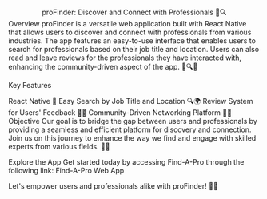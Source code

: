 <div align="center">
proFinder: Discover and Connect with Professionals 📱🔍
</div>
Overview
proFinder is a versatile web application built with React Native that allows users to discover and connect with professionals from various industries. The app features an easy-to-use interface that enables users to search for professionals based on their job title and location. Users can also read and leave reviews for the professionals they have interacted with, enhancing the community-driven aspect of the app. 📱🔍👥

Key Features

React Native 🚀
Easy Search by Job Title and Location 🔍🌍
Review System for Users' Feedback 📝🌟
Community-Driven Networking Platform 👥🌐
Objective
Our goal is to bridge the gap between users and professionals by providing a seamless and efficient platform for discovery and connection. Join us on this journey to enhance the way we find and engage with skilled experts from various fields. 🤝🌈

Explore the App
Get started today by accessing Find-A-Pro through the following link: Find-A-Pro Web App

Let's empower users and professionals alike with proFinder! 🚀📱





